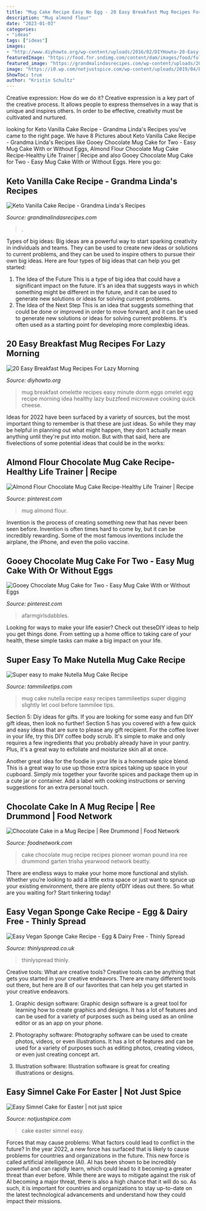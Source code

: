 ```yaml
---
title: "Mug Cake Recipe Easy No Egg - 20 Easy Breakfast Mug Recipes For Lazy Morning"
description: "Mug almond flour"
date: "2023-01-03"
categories:
- "ideas"
tags: ["ideas"]
images:
- "http://www.diyhowto.org/wp-content/uploads/2016/02/DIYHowto-20-Easy-Breakfast-Mug-Recipes-For-Lazy-Morning07-Two-Minute-Omelet-in-a-Mug.jpg"
featuredImage: "https://food.fnr.sndimg.com/content/dam/images/food/fullset/2015/11/5/0/WU1201H_Chocolate-Cake-in-a-Mug_s3x4.jpg.rend.hgtvcom.826.620.suffix/1485881173533.jpeg"
featured_image: "https://grandmalindasrecipes.com/wp-content/uploads/2020/05/Keto-Vanilla-Cake-Recipe.jpg"
image: "https://i0.wp.com/notjustspice.com/wp-content/uploads/2019/04/Easy-Simnel-Cake-for-Easter-1.jpg?fit=641%2C850&amp;ssl=1"
ShowToc: true
author: "Kristin Schultz"
---
```



Creative expression: How do we do it?
Creative expression is a key part of the creative process. It allows people to express themselves in a way that is unique and inspires others. In order to be effective, creativity must be cultivated and nurtured.

	

		
looking for Keto Vanilla Cake Recipe - Grandma Linda&#039;s Recipes you've came to the right page. We have 8 Pictures about Keto Vanilla Cake Recipe - Grandma Linda&#039;s Recipes like Gooey Chocolate Mug Cake for Two - Easy Mug Cake With or Without Eggs, Almond Flour Chocolate Mug Cake Recipe-Healthy Life Trainer | Recipe and also Gooey Chocolate Mug Cake for Two - Easy Mug Cake With or Without Eggs. Here you go:
		
    
## Keto Vanilla Cake Recipe - Grandma Linda&#039;s Recipes

<img loading=lazy src="https://grandmalindasrecipes.com/wp-content/uploads/2020/05/Keto-Vanilla-Cake-Recipe.jpg" onerror="this.onerror=null;this.src='https://tse2.mm.bing.net/th?id=OIP.EoeY4W6WmomrNdt-oa3KrAHaLH&amp;pid=15.1';" alt="Keto Vanilla Cake Recipe - Grandma Linda&#039;s Recipes">

_Source: grandmalindasrecipes.com_

>. 

	

Types of big ideas:
Big ideas are a powerful way to start sparking creativity in individuals and teams. They can be used to create new ideas or solutions to current problems, and they can be used to inspire others to pursue their own big ideas. Here are four types of big ideas that can help you get started:
1. The Idea of the Future
This is a type of big idea that could have a significant impact on the future. It's an idea that suggests ways in which something might be different in the future, and it can be used to generate new solutions or ideas for solving current problems.
2. The Idea of the Next Step
This is an idea that suggests something that could be done or improved in order to move forward, and it can be used to generate new solutions or ideas for solving current problems. It's often used as a starting point for developing more complexbig ideas.

    
## 20 Easy Breakfast Mug Recipes For Lazy Morning

<img loading=lazy src="http://www.diyhowto.org/wp-content/uploads/2016/02/DIYHowto-20-Easy-Breakfast-Mug-Recipes-For-Lazy-Morning07-Two-Minute-Omelet-in-a-Mug.jpg" onerror="this.onerror=null;this.src='https://tse3.mm.bing.net/th?id=OIP.VqelAnIIYXe2SFX_PEQxtgHaKX&amp;pid=15.1';" alt="20 Easy Breakfast Mug Recipes For Lazy Morning">

_Source: diyhowto.org_

>mug breakfast omelette recipes easy minute dorm eggs omelet egg recipe morning idea healthy lazy buzzfeed microwave cooking quick cheese. 

	

Ideas for 2022 have been surfaced by a variety of sources, but the most important thing to remember is that these are just ideas. So while they may be helpful in planning out what might happen, they don't actually mean anything until they're put into motion. But with that said, here are fivelections of some potential ideas that could be in the works: 

    
## Almond Flour Chocolate Mug Cake Recipe-Healthy Life Trainer | Recipe

<img loading=lazy src="https://i.pinimg.com/736x/d5/01/88/d501888d8c263d1ab65326fe90c1434c.jpg" onerror="this.onerror=null;this.src='https://tse1.mm.bing.net/th?id=OIP.ALjdCdD7NyCL8uVUC_M7awHaFj&amp;pid=15.1';" alt="Almond Flour Chocolate Mug Cake Recipe-Healthy Life Trainer | Recipe">

_Source: pinterest.com_

>mug almond flour. 

	

Invention is the process of creating something new that has never been seen before. Invention is often times hard to come by, but it can be incredibly rewarding. Some of the most famous inventions include the airplane, the iPhone, and even the polio vaccine.

    
## Gooey Chocolate Mug Cake For Two - Easy Mug Cake With Or Without Eggs

<img loading=lazy src="https://i.pinimg.com/736x/fc/35/d9/fc35d91bc1c79a195fef6cd37b798586.jpg" onerror="this.onerror=null;this.src='https://tse1.mm.bing.net/th?id=OIP.pMakEzeiLBYQ6uysA1jd3wHaLH&amp;pid=15.1';" alt="Gooey Chocolate Mug Cake for Two - Easy Mug Cake With or Without Eggs">

_Source: pinterest.com_

>afarmgirlsdabbles. 

	

Looking for ways to make your life easier? Check out theseDIY ideas to help you get things done. From setting up a home office to taking care of your health, these simple tasks can make a big impact on your life.

    
## Super Easy To Make Nutella Mug Cake Recipe

<img loading=lazy src="http://www.tammileetips.com/wp-content/uploads/2014/04/Nutella-Mug-Cake-Recipe-Tammilee-Tips.png" onerror="this.onerror=null;this.src='https://tse3.mm.bing.net/th?id=OIP.x5BlrfybeTYYnPFXyDJOSwHaLF&amp;pid=15.1';" alt="Super easy to make Nutella Mug Cake Recipe">

_Source: tammileetips.com_

>mug cake nutella recipe easy recipes tammileetips super digging slightly let cool before tammilee tips. 

	

Section 5: Diy ideas for gifts.
If you are looking for some easy and fun DIY gift ideas, then look no further! Section 5 has you covered with a few quick and easy ideas that are sure to please any gift recipient.
For the coffee lover in your life, try this DIY coffee body scrub. It's simple to make and only requires a few ingredients that you probably already have in your pantry. Plus, it's a great way to exfoliate and moisturize skin all at once.

Another great idea for the foodie in your life is a homemade spice blend. This is a great way to use up those extra spices taking up space in your cupboard. Simply mix together your favorite spices and package them up in a cute jar or container. Add a label with cooking instructions or serving suggestions for an extra personal touch.

    
## Chocolate Cake In A Mug Recipe | Ree Drummond | Food Network

<img loading=lazy src="https://food.fnr.sndimg.com/content/dam/images/food/fullset/2015/11/5/0/WU1201H_Chocolate-Cake-in-a-Mug_s3x4.jpg.rend.hgtvcom.826.620.suffix/1485881173533.jpeg" onerror="this.onerror=null;this.src='https://tse4.mm.bing.net/th?id=OIP.ivXsBMBOC-9VSJ22lImweQHaFj&amp;pid=15.1';" alt="Chocolate Cake in a Mug Recipe | Ree Drummond | Food Network">

_Source: foodnetwork.com_

>cake chocolate mug recipe recipes pioneer woman pound ina ree drummond garten trisha yearwood network beatty. 

	

There are endless ways to make your home more functional and stylish. Whether you’re looking to add a little extra space or just want to spruce up your existing environment, there are plenty ofDIY ideas out there. So what are you waiting for? Start tinkering today!

    
## Easy Vegan Sponge Cake Recipe - Egg &amp; Dairy Free - Thinly Spread

<img loading=lazy src="https://thinlyspread.co.uk/wp-content/uploads/2020/07/Dairy-Free-Sponge-Cake.jpg" onerror="this.onerror=null;this.src='https://tse1.mm.bing.net/th?id=OIP.GKcAwK8pkhgfEpK1E15exwHaLH&amp;pid=15.1';" alt="Easy Vegan Sponge Cake Recipe - Egg &amp; Dairy Free - Thinly Spread">

_Source: thinlyspread.co.uk_

>thinlyspread thinly. 

	

Creative tools: What are creative tools?
Creative tools can be anything that gets you started in your creative endeavors. There are many different tools out there, but here are 8 of our favorites that can help you get started in your creative endeavors. 
1. Graphic design software: Graphic design software is a great tool for learning how to create graphics and designs. It has a lot of features and can be used for a variety of purposes such as being used as an online editor or as an app on your phone.

2. Photography software: Photography software can be used to create photos, videos, or even illustrations. It has a lot of features and can be used for a variety of purposes such as editing photos, creating videos, or even just creating concept art.

3. Illustration software: Illustration software is great for creating illustrations or designs.

    
## Easy Simnel Cake For Easter | Not Just Spice

<img loading=lazy src="https://i0.wp.com/notjustspice.com/wp-content/uploads/2019/04/Easy-Simnel-Cake-for-Easter-1.jpg?fit=641%2C850&amp;ssl=1" onerror="this.onerror=null;this.src='https://tse4.mm.bing.net/th?id=OIP.rCRn8gNv2jxmZFN5f5zyQgHaJ0&amp;pid=15.1';" alt="Easy Simnel Cake for Easter | not just spice">

_Source: notjustspice.com_

>cake easter simnel easy. 

	

Forces that may cause problems: What factors could lead to conflict in the future?
In the year 2022, a new force has surfaced that is likely to cause problems for countries and organizations in the future. This new force is called artificial intelligence (AI). AI has been shown to be incredibly powerful and can rapidly learn, which could lead to it becoming a greater threat than ever before. While there are ways to mitigate against the risk of AI becoming a major threat, there is also a high chance that it will do so. As such, it is important for countries and organizations to stay up-to-date on the latest technological advancements and understand how they could impact their missions.

